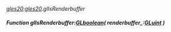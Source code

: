 _[gles20](../../modules/gles20/gles20-module.md):[gles20](../../modules/gles20/gles20-module.md).glIsRenderbuffer_
##### Function glIsRenderbuffer:[GLboolean](../../modules/gles20/gles20-glboolean.md)( renderbuffer_:[GLuint](../../modules/gles20/gles20-gluint.md) )
